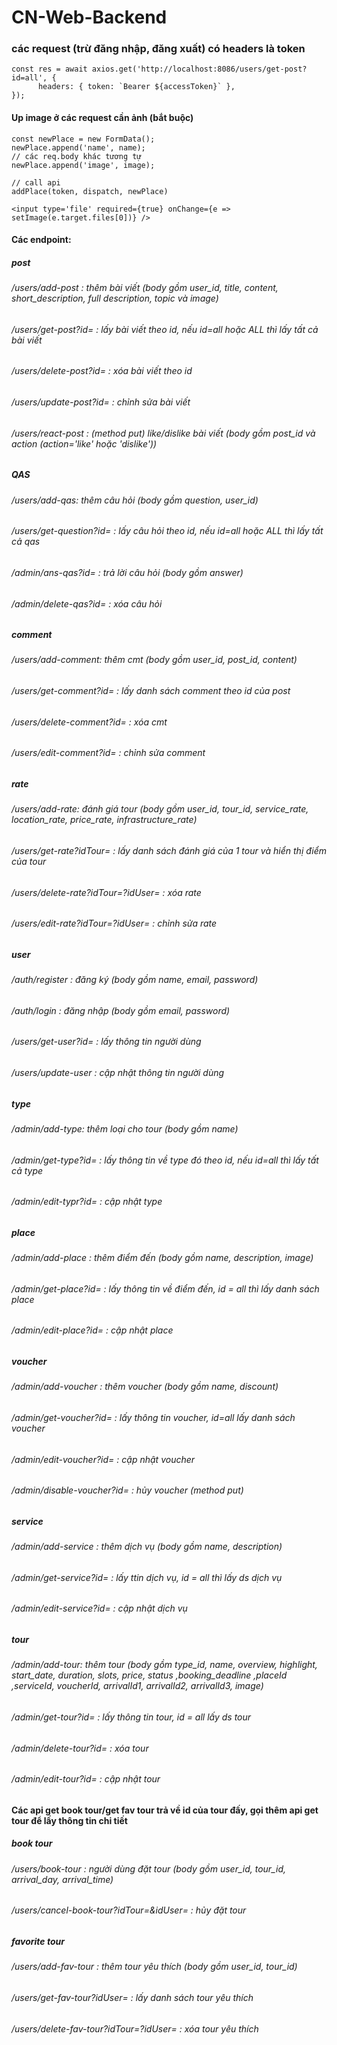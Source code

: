 # CN-Web-Backend

### các request (trừ đăng nhập, đăng xuất) có headers là token

```
const res = await axios.get('http://localhost:8086/users/get-post?id=all', {
      headers: { token: `Bearer ${accessToken}` },
});

```

#### Up image ở các request cần ảnh (bắt buộc)

```
const newPlace = new FormData();
newPlace.append('name', name);
// các req.body khác tương tự
newPlace.append('image', image);

// call api
addPlace(token, dispatch, newPlace)
```

```
<input type='file' required={true} onChange={e => setImage(e.target.files[0])} />
```

#### Các endpoint:

##### post

###### /users/add-post : thêm bài viết (body gồm user_id, title, content, short_description, full description, topic và image)

###### /users/get-post?id= : lấy bài viết theo id, nếu id=all hoặc ALL thì lấy tất cả bài viết

###### /users/delete-post?id= : xóa bài viết theo id

###### /users/update-post?id= : chỉnh sửa bài viết

###### /users/react-post : (method put) like/dislike bài viết (body gồm post_id và action (action='like' hoặc 'dislike'))

##### QAS

###### /users/add-qas: thêm câu hỏi (body gồm question, user_id)

###### /users/get-question?id= : lấy câu hỏi theo id, nếu id=all hoặc ALL thì lấy tất cả qas

###### /admin/ans-qas?id= : trả lời câu hỏi (body gồm answer)

###### /admin/delete-qas?id= : xóa câu hỏi

##### comment

###### /users/add-comment: thêm cmt (body gồm user_id, post_id, content)

###### /users/get-comment?id= : lấy danh sách comment theo id của post

###### /users/delete-comment?id= : xóa cmt

###### /users/edit-comment?id= : chỉnh sửa comment

##### rate

###### /users/add-rate: đánh giá tour (body gồm user_id, tour_id, service_rate, location_rate, price_rate, infrastructure_rate)

###### /users/get-rate?idTour= : lấy danh sách đánh giá của 1 tour và hiển thị điểm của tour

###### /users/delete-rate?idTour=?idUser= : xóa rate

###### /users/edit-rate?idTour=?idUser= : chỉnh sửa rate

##### user

###### /auth/register : đăng ký (body gồm name, email, password)

###### /auth/login : đăng nhập (body gồm email, password)

###### /users/get-user?id= : lấy thông tin người dùng

###### /users/update-user : cập nhật thông tin người dùng

##### type

###### /admin/add-type: thêm loại cho tour (body gồm name)

###### /admin/get-type?id= : lấy thông tin về type đó theo id, nếu id=all thì lấy tất cả type

###### /admin/edit-typr?id= : cập nhật type

##### place

###### /admin/add-place : thêm điểm đến (body gồm name, description, image)

###### /admin/get-place?id= : lấy thông tin về điểm đến, id = all thì lấy danh sách place

###### /admin/edit-place?id= : cập nhật place

##### voucher

###### /admin/add-voucher : thêm voucher (body gồm name, discount)

###### /admin/get-voucher?id= : lấy thông tin voucher, id=all lấy danh sách voucher

###### /admin/edit-voucher?id= : cập nhật voucher

###### /admin/disable-voucher?id= : hủy voucher (method put)

##### service

###### /admin/add-service : thêm dịch vụ (body gồm name, description)

###### /admin/get-service?id= : lấy ttin dịch vụ, id = all thì lấy ds dịch vụ

###### /admin/edit-service?id= : cập nhật dịch vụ

##### tour

###### /admin/add-tour: thêm tour (body gồm type_id, name, overview, highlight, start_date, duration, slots, price, status ,booking_deadline ,placeId ,serviceId, voucherId, arrivalId1, arrivalId2, arrivalId3, image)

###### /admin/get-tour?id= : lấy thông tin tour, id = all lấy ds tour

###### /admin/delete-tour?id= : xóa tour

###### /admin/edit-tour?id= : cập nhật tour

#### Các api get book tour/get fav tour trả về id của tour đấy, gọi thêm api get tour để lấy thông tin chi tiết

##### book tour

###### /users/book-tour : người dùng đặt tour (body gồm user_id, tour_id, arrival_day, arrival_time)

###### /users/cancel-book-tour?idTour=&idUser= : hủy đặt tour

##### favorite tour

###### /users/add-fav-tour : thêm tour yêu thích (body gồm user_id, tour_id)

###### /users/get-fav-tour?idUser= : lấy danh sách tour yêu thích

###### /users/delete-fav-tour?idTour=?idUser= : xóa tour yêu thích
